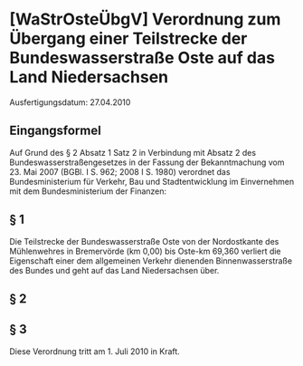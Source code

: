 # [WaStrOsteÜbgV] Verordnung zum Übergang einer Teilstrecke der Bundeswasserstraße Oste auf das Land Niedersachsen

Ausfertigungsdatum: 27.04.2010

 

## Eingangsformel

Auf Grund des § 2 Absatz 1 Satz 2 in Verbindung mit Absatz 2 des Bundeswasserstraßengesetzes in der Fassung der Bekanntmachung vom 23. Mai 2007 (BGBl. I S. 962; 2008 I S. 1980) verordnet das Bundesministerium für Verkehr, Bau und Stadtentwicklung im Einvernehmen mit dem Bundesministerium der Finanzen:


## § 1

Die Teilstrecke der Bundeswasserstraße Oste von der Nordostkante des Mühlenwehres in Bremervörde (km 0,00) bis Oste-km 69,360 verliert die Eigenschaft einer dem allgemeinen Verkehr dienenden Binnenwasserstraße des Bundes und geht auf das Land Niedersachsen über.


## § 2


## § 3

Diese Verordnung tritt am 1. Juli 2010 in Kraft.
